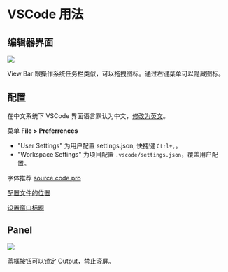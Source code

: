 # VSCode 用法

## 编辑器界面

![](http://code.visualstudio.com/images/codebasics_hero.png)

View Bar 跟操作系统任务栏类似，可以拖拽图标。通过右键菜单可以隐藏图标。

## 配置

在中文系统下 VSCode 界面语言默认为中文，[修改为英文](https://code.visualstudio.com/docs/customization/locales#_configure-language-command)。

菜单 **File > Preferrences**

- "User Settings" 为用户配置 settings.json, 快捷键 `Ctrl+,`。
- "Workspace Settings" 为项目配置 `.vscode/settings.json`，覆盖用户配置。

字体推荐 [source code pro](https://github.com/adobe-fonts/source-code-pro/releases)

[配置文件的位置](https://code.visualstudio.com/docs/customization/userandworkspace#_settings-file-locations)

[设置窗口标题](https://code.visualstudio.com/updates/v1_10#_configurable-window-title)

## Panel

![](https://code.visualstudio.com/images/1_9_output_scroll_lock.png)

蓝框按钮可以锁定 Output，禁止滚屏。



